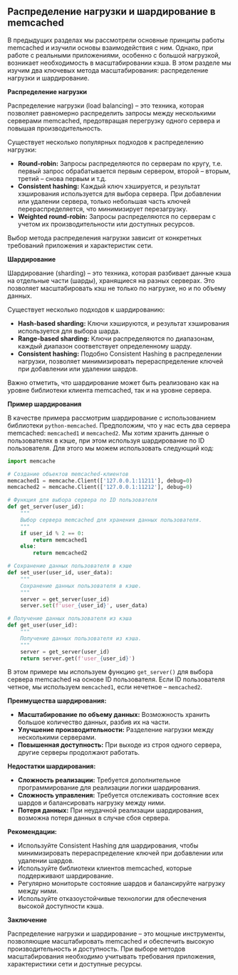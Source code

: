 ## Распределение нагрузки и шардирование в memcached

В предыдущих разделах мы рассмотрели основные принципы работы memcached и изучили основы взаимодействия с ним. Однако, при работе с реальными приложениями, особенно с большой нагрузкой, возникает необходимость в масштабировании кэша. В этом разделе мы изучим два ключевых метода масштабирования: распределение нагрузки и шардирование.

**Распределение нагрузки**

Распределение нагрузки (load balancing) – это техника, которая позволяет равномерно распределить запросы между несколькими серверами memcached, предотвращая перегрузку одного сервера и повышая производительность. 

Существует несколько популярных подходов к распределению нагрузки:

* **Round-robin:** Запросы распределяются по серверам по кругу, т.е. первый запрос обрабатывается первым сервером, второй – вторым, третий – снова первым и т.д.
* **Consistent hashing:**  Каждый ключ хэшируется, и результат хэширования используется для выбора сервера. При добавлении или удалении сервера, только небольшая часть ключей перераспределяется, что минимизирует перезагрузку.
* **Weighted round-robin:**  Запросы распределяются по серверам с учетом их производительности или доступных ресурсов. 

Выбор метода распределения нагрузки зависит от конкретных требований приложения и характеристик сети.

**Шардирование**

Шардирование (sharding) – это техника, которая разбивает данные кэша на отдельные части (шарды), хранящиеся на разных серверах. Это позволяет масштабировать кэш не только по нагрузке, но и по объему данных.

Существует несколько подходов к шардированию:

* **Hash-based sharding:** Ключи хэшируются, и результат хэширования используется для выбора шарда.
* **Range-based sharding:** Ключи распределяются по диапазонам, каждый диапазон соответствует определенному шарду.
* **Consistent hashing:**  Подобно Consistent Hashing в распределении нагрузки, позволяет минимизировать перераспределение ключей при добавлении или удалении шардов.

Важно отметить, что шардирование может быть реализовано как на уровне библиотеки клиента memcached, так и на уровне сервера.

**Пример шардирования**

В качестве примера рассмотрим шардирование с использованием библиотеки `python-memcached`. Предположим, что у нас есть два сервера memcached: `memcached1` и `memcached2`. Мы хотим хранить данные о пользователях в кэше, при этом используя шардирование по ID пользователя. Для этого мы можем использовать следующий код:

```python
import memcache

# Создание объектов memcached-клиентов
memcached1 = memcache.Client(['127.0.0.1:11211'], debug=0)
memcached2 = memcache.Client(['127.0.0.1:11212'], debug=0)

# Функция для выбора сервера по ID пользователя
def get_server(user_id):
    """
    Выбор сервера memcached для хранения данных пользователя.
    """
    if user_id % 2 == 0:
        return memcached1
    else:
        return memcached2

# Сохранение данных пользователя в кэше
def set_user(user_id, user_data):
    """
    Сохранение данных пользователя в кэше.
    """
    server = get_server(user_id)
    server.set(f'user_{user_id}', user_data)

# Получение данных пользователя из кэша
def get_user(user_id):
    """
    Получение данных пользователя из кэша.
    """
    server = get_server(user_id)
    return server.get(f'user_{user_id}')
```

В этом примере мы используем функцию `get_server()` для выбора сервера memcached на основе ID пользователя. Если ID пользователя четное, мы используем `memcached1`, если нечетное – `memcached2`. 

**Преимущества шардирования:**

* **Масштабирование по объему данных:** Возможность хранить большое количество данных, разбив их на части.
* **Улучшение производительности:**  Разделение нагрузки между несколькими серверами.
* **Повышенная доступность:** При выходе из строя одного сервера, другие серверы продолжают работать.

**Недостатки шардирования:**

* **Сложность реализации:**  Требуется дополнительное программирование для реализации логики шардирования.
* **Сложность управления:**  Требуется отслеживать состояние всех шардов и балансировать нагрузку между ними.
* **Потеря данных:**  При неудачной реализации шардирования, возможна потеря данных в случае сбоя сервера.

**Рекомендации:**

* Используйте Consistent Hashing для шардирования, чтобы минимизировать перераспределение ключей при добавлении или удалении шардов.
* Используйте библиотеки клиентов memcached, которые поддерживают шардирование.
* Регулярно мониторьте состояние шардов и балансируйте нагрузку между ними.
* Используйте отказоустойчивые технологии для обеспечения высокой доступности кэша.

**Заключение**

Распределение нагрузки и шардирование – это мощные инструменты, позволяющие масштабировать memcached и обеспечить высокую производительность и доступность. При выборе методов масштабирования необходимо учитывать требования приложения, характеристики сети и доступные ресурсы. 
